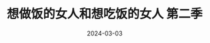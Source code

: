 ---
layout: page
title: 想做饭的女人和想吃饭的女人 第二季
description: >
  厨姐家好可爱，东西看起来好吃，CP好甜蜜，女性角色好立体，看到“最终回”好心痛。
category: 剧集
img: assets/img/movie/xiang_zuo_fan_de_nv_ren_he_xiang_chi_fan_de_nv_ren.webp
star: 5
date: 2024-03-03
---